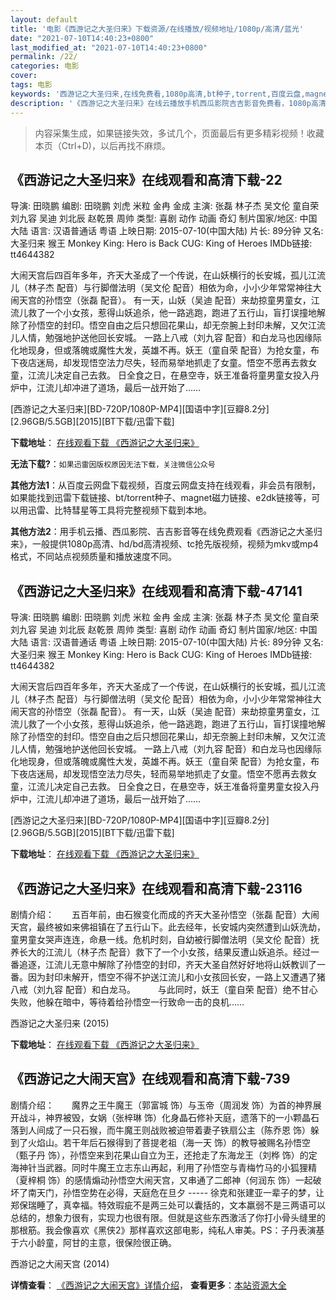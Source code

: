 ```yaml
---
layout: default
title: '电影《西游记之大圣归来》下载资源/在线播放/视频地址/1080p/高清/蓝光'
date: "2021-07-10T14:40:23+0800"
last_modified_at: "2021-07-10T14:40:23+0800"
permalink: /22/
categories: 电影
cover:
tags: 电影
keywords: '西游记之大圣归来,在线免费看,1080p高清,bt种子,torrent,百度云盘,magnet,磁力链,迅雷下载资源'
description: '《西游记之大圣归来》在线云播放手机西瓜影院吉吉影音免费看，1080p高清bd/hd未删减完整版和tc抢先枪版，mkv/mp4格式，附带bt/torrent种子、magnet/磁力链、百度云盘、网盘资源迅雷下载链接'
---
```


>内容采集生成，如果链接失效，多试几个，页面最后有更多精彩视频！收藏本页（Ctrl+D)，以后再找不麻烦。


## 《西游记之大圣归来》在线观看和高清下载-22

导演: 田晓鹏 编剧: 田晓鹏 刘虎 米粒 金冉 金成 主演: 张磊 林子杰 吴文伦 童自荣 刘九容 吴迪 刘北辰 赵乾景 周帅 类型: 喜剧 动作 动画 奇幻 制片国家/地区: 中国大陆 语言: 汉语普通话 粤语 上映日期: 2015-07-10(中国大陆) 片长: 89分钟 又名: 大圣归来 猴王 Monkey King: Hero is Back CUG: King of Heroes IMDb链接: tt4644382

大闹天宫后四百年多年，齐天大圣成了一个传说，在山妖横行的长安城，孤儿江流儿（林子杰 配音）与行脚僧法明（吴文伦 配音）相依为命，小小少年常常神往大闹天宫的孙悟空（张磊 配音）。 有一天，山妖（吴迪 配音）来劫掠童男童女，江流儿救了一个小女孩，惹得山妖追杀，他一路逃跑，跑进了五行山，盲打误撞地解除了孙悟空的封印。悟空自由之后只想回花果山，却无奈腕上封印未解，又欠江流儿人情，勉强地护送他回长安城。 一路上八戒（刘九容 配音）和白龙马也因缘际化地现身，但或落魄或魔性大发，英雄不再。妖王（童自荣 配音）为抢女童，布下夜店迷局，却发现悟空法力尽失，轻而易举地抓走了女童。悟空不愿再去救女童，江流儿决定自己去救。 日全食之日，在悬空寺，妖王准备将童男童女投入丹炉中，江流儿却冲进了道场，最后一战开始了……


[西游记之大圣归来][BD-720P/1080P-MP4][国语中字][豆瓣8.2分][2.96GB/5.5GB][2015][BT下载/迅雷下载]

**下载地址**： [在线观看下载 《西游记之大圣归来》](https://www.btdx8.com/torrent/monkey_king_hero_is_back_2015.html) 


**无法下载?**：`如果迅雷因版权原因无法下载，关注微信公众号 `

**其他方法1**：从百度云网盘下载视频，百度云网盘支持在线观看，非会员有限制，如果能找到迅雷下载链接、bt/torrent种子、magnet磁力链接、e2dk链接等，可以用迅雷、比特彗星等工具将完整视频下载到本地。

**其他方法2**：用手机云播、西瓜影院、吉吉影音等在线免费观看《西游记之大圣归来》，一般提供1080p高清、hd/bd高清视频、tc抢先版视频，视频为mkv或mp4格式，不同站点视频质量和播放速度不同。


## 《西游记之大圣归来》在线观看和高清下载-47141

导演: 田晓鹏 编剧: 田晓鹏 刘虎 米粒 金冉 金成 主演: 张磊 林子杰 吴文伦 童自荣 刘九容 吴迪 刘北辰 赵乾景 周帅 类型: 喜剧 动作 动画 奇幻 制片国家/地区: 中国大陆 语言: 汉语普通话 粤语 上映日期: 2015-07-10(中国大陆) 片长: 89分钟 又名: 大圣归来 猴王 Monkey King: Hero is Back CUG: King of Heroes IMDb链接: tt4644382

大闹天宫后四百年多年，齐天大圣成了一个传说，在山妖横行的长安城，孤儿江流儿（林子杰 配音）与行脚僧法明（吴文伦 配音）相依为命，小小少年常常神往大闹天宫的孙悟空（张磊 配音）。 有一天，山妖（吴迪 配音）来劫掠童男童女，江流儿救了一个小女孩，惹得山妖追杀，他一路逃跑，跑进了五行山，盲打误撞地解除了孙悟空的封印。悟空自由之后只想回花果山，却无奈腕上封印未解，又欠江流儿人情，勉强地护送他回长安城。 一路上八戒（刘九容 配音）和白龙马也因缘际化地现身，但或落魄或魔性大发，英雄不再。妖王（童自荣 配音）为抢女童，布下夜店迷局，却发现悟空法力尽失，轻而易举地抓走了女童。悟空不愿再去救女童，江流儿决定自己去救。 日全食之日，在悬空寺，妖王准备将童男童女投入丹炉中，江流儿却冲进了道场，最后一战开始了……


[西游记之大圣归来][BD-720P/1080P-MP4][国语中字][豆瓣8.2分][2.96GB/5.5GB][2015][BT下载/迅雷下载]

**下载地址**： [在线观看下载 《西游记之大圣归来》](https://www.btdx8.com/torrent/monkey_king_hero_is_back_2015.html) 


## 《西游记之大圣归来》在线观看和高清下载-23116

剧情介绍：　　五百年前，由石猴变化而成的齐天大圣孙悟空（张磊 配音）大闹天宫，最终被如来佛祖镇在了五行山下。此去经年，长安城内突然遭到山妖洗劫，童男童女哭声连连，命悬一线。危机时刻，自幼被行脚僧法明（吴文伦 配音）抚养长大的江流儿（林子杰 配音）救下了一个小女孩，结果反遭山妖追杀。经过一番追逐，江流儿无意中解除了孙悟空的封印，齐天大圣自然好好地将山妖教训了一番。因为封印未解开，悟空不得不护送江流儿和小女孩回长安，一路上又遭遇了猪八戒（刘九容 配音）和白龙马。  　　与此同时，妖王（童自荣 配音）绝不甘心失败，他躲在暗中，等待着给孙悟空一行致命一击的良机……


西游记之大圣归来 (2015)

**下载地址**： [在线观看下载 《西游记之大圣归来》](https://www.btbtdy.me/btdy/dy50.html) 


## 《西游记之大闹天宫》在线观看和高清下载-739

剧情介绍：　　魔界之王牛魔王（郭富城 饰）与玉帝（周润发 饰）为首的神界展开战斗，神界被毁，女娲（张梓琳 饰）化身晶石修补天庭，遗落下的一小颗晶石落到人间成了一只石猴，而牛魔王则战败被迫带着妻子铁扇公主（陈乔恩 饰）躲到了火焰山。若干年后石猴得到了菩提老祖（海一天 饰）的教导被赐名孙悟空（甄子丹 饰），孙悟空来到花果山自立为王，还抢走了东海龙王（刘桦 饰）的定海神针当武器。同时牛魔王立志东山再起，利用了孙悟空与青梅竹马的小狐狸精（夏梓桐 饰）的感情煽动孙悟空大闹天宫，又串通了二郎神（何润东 饰）一起破坏了南天门，孙悟空势在必得，天庭危在旦夕 ----- 徐克和张建亚一辈子的梦，让郑保瑞睡了，真幸福。特效瑕疵不是两三处可以囊括的，文本羸弱不是三两语可以总结的，想象力很有，实现力也很有限。但就是这些东西激活了你打小骨头缝里的那根筋。我会像喜欢《黑侠2》那样喜欢这部电影，纯私人审美。PS：子丹表演基于六小龄童，阿甘的主意，很保险很正确。


西游记之大闹天宫 (2014)

**详情查看**： [《西游记之大闹天宫》详情介绍](/movie/739/)， **查看更多**：[本站资源大全](/movie/t/all/)

